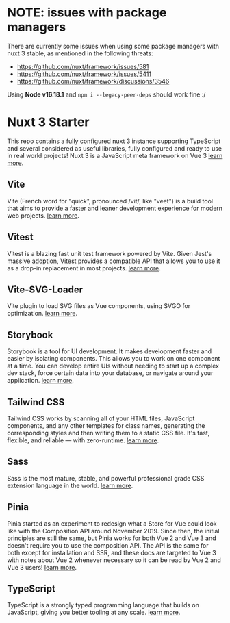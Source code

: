 # NOTE: issues with package managers
There are currently some issues when using some package managers with nuxt 3 stable, as mentioned in the following threats:

- https://github.com/nuxt/framework/issues/581
- https://github.com/nuxt/framework/issues/5411
- https://github.com/nuxt/framework/discussions/3546

Using **Node v16.18.1** and `npm i --legacy-peer-deps` should work fine :/

# Nuxt 3 Starter
This repo contains a fully configured nuxt 3 instance supporting TypeScript and several considered as useful libraries, fully configured and ready to use in real world projects! Nuxt 3 is a JavaScript meta framework on Vue 3 [learn more](https://v3.nuxtjs.org/guide/concepts/introduction).

## Vite
Vite (French word for "quick", pronounced /vit/, like "veet") is a build tool that aims to provide a faster and leaner development experience for modern web projects. 
[learn more](https://vitejs.dev/).

## Vitest
Vitest is a blazing fast unit test framework powered by Vite. Given Jest's massive adoption, Vitest provides a compatible API that allows you to use it as a drop-in replacement in most projects. 
[learn more](https://vitest.dev/).

## Vite-SVG-Loader
Vite plugin to load SVG files as Vue components, using SVGO for optimization.
[learn more](https://github.com/jpkleemans/vite-svg-loader).

## Storybook
Storybook is a tool for UI development. It makes development faster and easier by isolating components. This allows you to work on one component at a time. You can develop entire UIs without needing to start up a complex dev stack, force certain data into your database, or navigate around your application. 
[learn more](https://storybook.js.org/docs/vue/get-started/introduction).

## Tailwind CSS
Tailwind CSS works by scanning all of your HTML files, JavaScript components, and any other templates for class names, generating the corresponding styles and then writing them to a static CSS file. It's fast, flexible, and reliable — with zero-runtime. 
[learn more](https://tailwindcss.com).

## Sass
Sass is the most mature, stable, and powerful professional grade CSS extension language in the world. 
[learn more](https://sass-lang.com/).

## Pinia
Pinia started as an experiment to redesign what a Store for Vue could look like with the Composition API around November 2019. Since then, the initial principles are still the same, but Pinia works for both Vue 2 and Vue 3 and doesn't require you to use the composition API. The API is the same for both except for installation and SSR, and these docs are targeted to Vue 3 with notes about Vue 2 whenever necessary so it can be read by Vue 2 and Vue 3 users! 
[learn more](https://pinia.vuejs.org).

## TypeScript
TypeScript is a strongly typed programming language that builds on JavaScript, giving you better tooling at any scale. 
[learn more](https://www.typescriptlang.org/).
